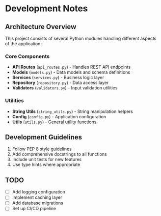 # Development Notes

## Architecture Overview

This project consists of several Python modules handling different aspects of the application:

### Core Components
- **API Routes** (`api_routes.py`) - Handles REST API endpoints
- **Models** (`models.py`) - Data models and schema definitions
- **Services** (`services.py`) - Business logic layer
- **Repository** (`repository.py`) - Data access layer
- **Validators** (`validators.py`) - Input validation utilities

### Utilities
- **String Utils** (`string_utils.py`) - String manipulation helpers
- **Config** (`config.py`) - Application configuration
- **Utils** (`utils.py`) - General utility functions

## Development Guidelines

1. Follow PEP 8 style guidelines
2. Add comprehensive docstrings to all functions
3. Include unit tests for new features
4. Use type hints where appropriate

## TODO
- [ ] Add logging configuration
- [ ] Implement caching layer
- [ ] Add database migrations
- [ ] Set up CI/CD pipeline
